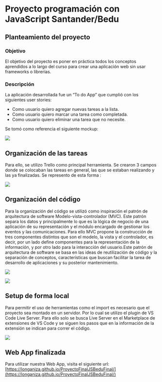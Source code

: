# Proyecto programación con JavaScript Santander/Bedu

## Planteamiento del proyecto

### Objetivo
El objetivo del proyecto es poner en práctica todos los conceptos aprendidos a lo largo del curso para crear una aplicación web sin usar frameworks o librerías.

### Descripción
La aplicación desarrollada fue un “To do App” que cumplió con los siguientes user stories:

* Como usuario quiero agregar nuevas tareas a la lista.
* Como usuario quiero marcar una tarea como completada.
* Como usuario quiero eliminar una tarea que no necesite.

Se tomó como referencia el siguiente mockup:

![](https://raw.githubusercontent.com/Longaniza/ProyectoFinalJSBeduFinal/master/READMEAssets/mockup.png)

## Organización de las tareas
Para ello, se utilizo Trello como principal herramienta. Se crearon 3 campos donde se colocaban las tareas en
general, las que se estaban realizando y las ya finalizadas. Se represento de esta forma :

![](https://raw.githubusercontent.com/Longaniza/ProyectoFinalJSBeduFinal/master/READMEAssets/trello.png)

## Organización del código
Para la organización del código se utilizó como inspiración el patrón de arquitectura de software Modelo-vista-controlador (MVC). 
Este patrón separa los datos y principalmente lo que es la lógica de negocio de una aplicación de su representación y el módulo encargado de gestionar los eventos y las comunicaciones. Para ello MVC propone la construcción de tres componentes distintos que son el modelo, la vista y el controlador, es decir, por un lado define componentes para la representación de la información, y por otro lado para la interacción del usuario.Este patrón de arquitectura de software se basa en las ideas de reutilización de código y la separación de conceptos, características que buscan facilitar la tarea de desarrollo de aplicaciones y su posterior mantenimiento.

![](https://raw.githubusercontent.com/Longaniza/ProyectoFinalJSBeduFinal/master/READMEAssets/mvc.png)

![](https://raw.githubusercontent.com/Longaniza/ProyectoFinalJSBeduFinal/master/READMEAssets/carpetas.jpg)

## Setup de forma local
Para permitir el uso de herramientas como el import es necesario que el proyecto sea montado en un servidor. Por lo cual se utilizo el plugin de VS Code Live Server. Para ello solo se busca Live Server en el Marketplace
de extensiones de VS Code y se siguen los pasos que en la información de la extensión se indican para correr el código.

![](https://raw.githubusercontent.com/Longaniza/ProyectoFinalJSBeduFinal/master/READMEAssets/liveServer.png)

## Web App finalizada
Para utilizar nuestra Web App, visita el siguiente url:
[https://longaniza.github.io/ProyectoFinalJSBeduFinal/](https://longaniza.github.io/ProyectoFinalJSBeduFinal/)
